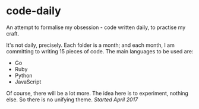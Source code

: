 # code-daily
An attempt to formalise my obsession - code written daily, to practise my craft.

It's not daily, precisely. Each folder is a month; and each month, I am committing to writing 15 pieces of code. 
The main languages to be used are: 
- Go 
- Ruby 
- Python
- JavaScript

Of course, there will be a lot more. The idea here is to experiment, nothing else. So there is no unifying theme. 
_Started April 2017_
